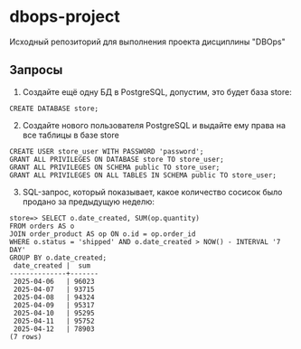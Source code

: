 # dbops-project
Исходный репозиторий для выполнения проекта дисциплины "DBOps"

## Запросы

1. Создайте ещё одну БД в PostgreSQL, допустим, это будет база store:
```
CREATE DATABASE store;
```

2. Создайте нового пользователя PostgreSQL и выдайте ему права на все таблицы в базе store
```
CREATE USER store_user WITH PASSWORD 'password';
GRANT ALL PRIVILEGES ON DATABASE store TO store_user;
GRANT ALL PRIVILEGES ON SCHEMA public TO store_user;
GRANT ALL PRIVILEGES ON ALL TABLES IN SCHEMA public TO store_user;
```

3. SQL-запрос, который показывает, какое количество сосисок было продано за предыдущую неделю:
```
store=> SELECT o.date_created, SUM(op.quantity)
FROM orders AS o
JOIN order_product AS op ON o.id = op.order_id
WHERE o.status = 'shipped' AND o.date_created > NOW() - INTERVAL '7 DAY'
GROUP BY o.date_created;
 date_created |  sum
--------------+-------
 2025-04-06   | 96023
 2025-04-07   | 93715
 2025-04-08   | 94324
 2025-04-09   | 95317
 2025-04-10   | 95295
 2025-04-11   | 95752
 2025-04-12   | 78903
(7 rows)
```
